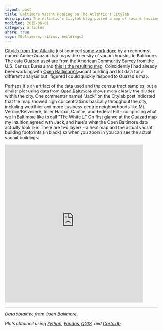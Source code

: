 ```yaml
---
layout: post
title: Baltimore Vacant Housing on The Atlantic's Citylab
description: The Atlantic's Citylab blog posted a map of vacant housing density that seems somewhat obscure.
modified: 2015-06-01
category: articles
share: true
tags: [Baltimore, cities, buildings]
---
```


<a href='http://www.citylab.com/housing/2015/05/mapping-the-density-of-baltimores-vacant-housing-crisis/394196/'>Citylab from The Atlantic</a> just bounced <a href='https://citiesblogger.wordpress.com/2015/05/27/the-urban-blight-that-is-baltimores-inner-city/'>some work done</a> by an economist named Amine Ouazad that maps the density of vacant housing in Baltimore.  The data Ouazad used are from the American Community Survey from the U.S. Census Bureau and <a href='http://www.ouazad.com/Maps/Baltimore_Vacancies/index.html'>this is the resulting map</a>.  Coincidently I had already been working with <a href='http://data.baltimorecity.gov'>Open Baltimore's</a>vacant building and lot data for a different analysis but I figured I could quickly respond to Ouazad's map.

Perhaps it's an artifact of the data used and the census tract samples, but a similar plot using data from <a href='http://data.baltimorecity.gov'>Open Baltimore</a> shows more clearly the divides within the city.  One commenter named "Jack" on the Citylab post indicated that the map showed high concentrations basically throughout the city, including wealthier and more business-centric neighborhoods like Mt. Vernon/Belvedere, Inner Harbor, Canton, and Federal Hill - comprising what we in Baltimore like to call <a href='http://thebaltimorechop.com/tag/the-white-l/'>"The White L."</a>  On first glance at the Ouazad map my intuition agreed with Jack, and here's what the Open Baltimore data actually look like.  There are two layers - a heat map and the actual vacant building footprints (in black) so when you zoom in you can see the actual vacant buildings.

<iframe width='90%' height='520' frameborder='0' src='https://jtelszasz.cartodb.com/viz/26254996-084f-11e5-b31b-0e018d66dc29/embed_map' allowfullscreen webkitallowfullscreen mozallowfullscreen oallowfullscreen msallowfullscreen></iframe>

<!--more-->

---
*Data obtained from <a href='http://data.baltimorecity.gov/'>Open Baltimore</a>.*

*Plots obtained using <a href='http://www.python.org'>Python</a>, <a href='http://pandas.pydata.org'>Pandas</a>, <a href='http://www.qgis.com'>QGIS</a>, and <a href='http://www.cartodb.com'>Carto.db</a>.*

<script>
  (function(i,s,o,g,r,a,m){i['GoogleAnalyticsObject']=r;i[r]=i[r]||function(){
  (i[r].q=i[r].q||[]).push(arguments)},i[r].l=1*new Date();a=s.createElement(o),
  m=s.getElementsByTagName(o)[0];a.async=1;a.src=g;m.parentNode.insertBefore(a,m)
  })(window,document,'script','//www.google-analytics.com/analytics.js','ga');

  ga('create', 'UA-58835878-1', 'auto');
  ga('send', 'pageview');

</script>